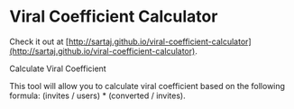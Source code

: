 Viral Coefficient Calculator
============================

Check it out at [http://sartaj.github.io/viral-coefficient-calculator](http://sartaj.github.io/viral-coefficient-calculator).

Calculate Viral Coefficient

This tool will allow you to calculate viral coefficient based on the following formula: (invites / users) * (converted / invites).
